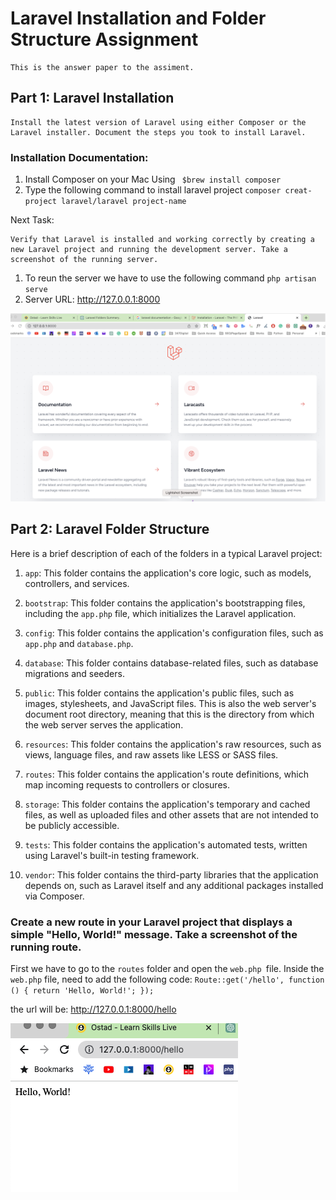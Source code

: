 # Laravel Installation and Folder Structure Assignment
    This is the answer paper to the assiment.

## Part 1: Laravel Installation

    Install the latest version of Laravel using either Composer or the Laravel installer. Document the steps you took to install Laravel.

### Installation Documentation:

1. Install Composer on your Mac Using  ` $brew install composer`
2. Type the following command to install laravel project ` composer creat-project laravel/laravel project-name `

Next Task: 

    Verify that Laravel is installed and working correctly by creating a new Laravel project and running the development server. Take a screenshot of the running server.

1. To reun the server we have to use the following command `php artisan serve`
2. Server URL: http://127.0.0.1:8000

![Partone Screenshot](laravel.png)


## Part 2: Laravel Folder Structure

Here is a brief description of each of the folders in a typical Laravel project:

1. `app`: This folder contains the application's core logic, such as models, controllers, and services.

2. `bootstrap`: This folder contains the application's bootstrapping files, including the `app.php` file, which initializes the Laravel application.

3. `config`: This folder contains the application's configuration files, such as `app.php` and `database.php`.

4. `database`: This folder contains database-related files, such as database migrations and seeders.

5. `public`: This folder contains the application's public files, such as images, stylesheets, and JavaScript files. This is also the web server's document root directory, meaning that this is the directory from which the web server serves the application.

6. `resources`: This folder contains the application's raw resources, such as views, language files, and raw assets like LESS or SASS files.

7. `routes`: This folder contains the application's route definitions, which map incoming requests to controllers or closures.

8. `storage`: This folder contains the application's temporary and cached files, as well as uploaded files and other assets that are not intended to be publicly accessible.

9. `tests`: This folder contains the application's automated tests, written using Laravel's built-in testing framework.

10. `vendor`: This folder contains the third-party libraries that the application depends on, such as Laravel itself and any additional packages installed via Composer.

 

### Create a new route in your Laravel project that displays a simple "Hello, World!" message. Take a screenshot of the running route.


First we have to go to the `routes` folder and open the `web.php `file. Inside the `web.php` file, need to add the following code:
`
Route::get('/hello', function () {
    return 'Hello, World!';
});
`

the url will be: http://127.0.0.1:8000/hello

![Part 2 Screenshot](route.png)


